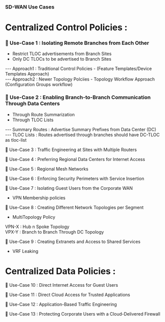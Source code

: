 ### SD-WAN Use Cases 

# Centralized Control Policies :

### 🔘 Use-Case 1 :  Isolating Remote Branches from Each Other  

* Restrict TLOC advertisements from Branch Sites  
* Only DC TLOCs to be advertised to Branch Sites   

--- Approach1 : Traditional Control Policies - (Feature Templates/Device Templates Approach)   
--- Approach2 : Newer Topology Polciies - Topology Workflow Approach (Configuration Groups workflow)    


### 🔘 Use-Case 2 :  Enabling Branch-to-Branch Communication Through Data Centers  

* Through Route Summarization  
* Through TLOC Lists  


--- Summary Routes : Advertise Summary Prefixes from Data Center (DC)   
--- TLOC Lists : Routes advertised through branches should have DC-TLOC as tloc-list  

🔘 Use-Case 3 :  Traffic Engineering at Sites with Multiple Routers  

🔘 Use-Case 4 :  Preferring Regional Data Centers for Internet Access  

🔘 Use-Case 5 :  Regional Mesh Networks  

🔘 Use-Case 6 :  Enforcing Security Perimeters with Service Insertion  

🔘 Use-Case 7 :  Isolating Guest Users from the Corporate WAN  

* VPN Membership policies  


🔘 Use-Case 8 :  Creating Different Network Topologies per Segment  

* MultiTopology Policy

VPN-X : Hub n Spoke Topology  
VPX-Y : Branch to Branch Through DC Topology   

🔘 Use-Case 9 :  Creating Extranets and Access to Shared Services  

* VRF Leaking



# Centralized Data Policies :

🔘 Use-Case 10 :  Direct Internet Access for Guest Users   

🔘 Use-Case 11 :  Direct Cloud Access for Trusted Applications  

🔘 Use-Case 12 :  Application-Based Traffic Engineering  

🔘 Use-Case 13 :  Protecting Corporate Users with a Cloud-Delivered Firewall


